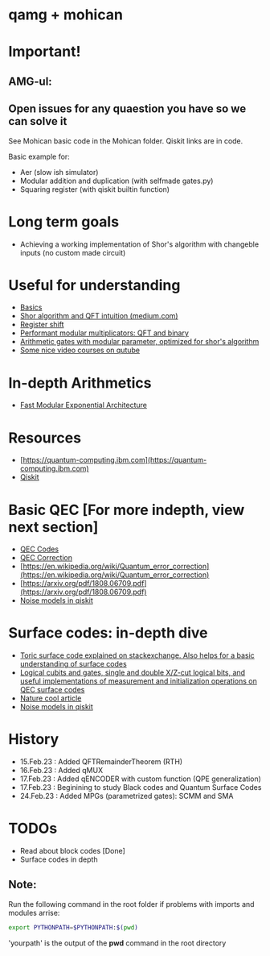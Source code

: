 # qamg + mohican

# Important!
## AMG-ul:
## Open issues for any quaestion you have so we can solve it

See Mohican basic code in the Mohican folder.
Qiskit links are in code.

Basic example for:
- Aer (slow ish simulator)
- Modular addition and duplication (with selfmade gates.py)
- Squaring register (with qiskit builtin function)

# Long term goals
- Achieving a working implementation of Shor's algorithm
with changeble inputs (no custom made circuit)

# Useful for understanding
- [Basics](https://arxiv.org/pdf/quant-ph/0406176.pdf)
- [Shor algorithm and QFT intuition (medium.com)](https://medium.com/mit-6-s089-intro-to-quantum-computing/a-general-implementation-of-shors-algorithm-da1595694430)
- [Register shift](https://arxiv.org/pdf/quant-ph/0112107.pdf)
- [Performant modular multiplicators: QFT and binary](https://apps.dtic.mil/sti/pdfs/AD1083851.pdf)
- [Arithmetic gates with modular parameter, optimized for shor's algorithm](https://arxiv.org/pdf/1202.6614.pdf)
- [Some nice video courses on qutube](https://www.qutube.nl/quantum-computer-12/surface-codes)

# In-depth Arithmetics
- [Fast Modular Exponential Architecture](https://www.researchgate.net/publication/228102587_Fast_Quantum_Modular_Exponentiation_Architecture_for_Shor%27s_Factorization_Algorithm)

# Resources
- [https://quantum-computing.ibm.com](https://quantum-computing.ibm.com)
- [Qiskit](https://qiskit.org/textbook/ch-prerequisites/setting-the-environment.html)


# Basic QEC [For more indepth, view next section]
- [QEC Codes](https://bvermersch.github.io/Teaching/QO_Lecture3.pdf)
- [QEC Correction](https://wdscultan.github.io/files/QEC.pdf)
- [https://en.wikipedia.org/wiki/Quantum_error_correction](https://en.wikipedia.org/wiki/Quantum_error_correction)
- [https://arxiv.org/pdf/1808.06709.pdf](https://arxiv.org/pdf/1808.06709.pdf)
- [Noise models in qiskit](https://qiskit.org/textbook/ch-quantum-hardware/error-correction-repetition-code.html)

# Surface codes: in-depth dive
- [Toric surface code explained on stackexchange. Also helps for a basic understanding of surface codes](https://quantumcomputing.stackexchange.com/questions/2106/what-is-the-surface-code-in-the-context-of-quantum-error-correction)
- [Logical cubits and gates, single and double X/Z-cut logical bits, and useful implementations of measurement and initialization operations on QEC surface codes](https://arxiv.org/pdf/1208.0928.pdf)
- [Nature cool article](https://www.nature.com/articles/s41586-022-05434-1)
- [Noise models in qiskit](https://qiskit.org/textbook/ch-quantum-hardware/error-correction-repetition-code.html)

# History
- 15.Feb.23 : Added QFTRemainderTheorem (RTH)
- 16.Feb.23 : Added qMUX
- 17.Feb.23 : Added qENCODER with custom function (QPE generalization)
- 17.Feb.23 : Beginining to study Black codes and Quantum Surface Codes
- 24.Feb.23 : Added MPGs (parametrized gates): SCMM and SMA

# TODOs
- Read about block codes [Done]
- Surface codes in depth

## Note:
Run the following command in the root folder if problems with imports and modules arrise:
```bash
export PYTHONPATH=$PYTHONPATH:$(pwd)
```
'yourpath' is the output of the **pwd** command in the root directory
